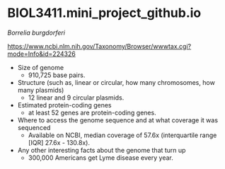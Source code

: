 # BIOL3411.mini_project_github.io
*Borrelia burgdorferi*

https://www.ncbi.nlm.nih.gov/Taxonomy/Browser/wwwtax.cgi?mode=Info&id=224326
- Size of genome
  - 910,725 base pairs.
- Structure (such as, linear or circular, how many chromosomes, how many plasmids)
  - 12 linear and 9 circular plasmids.
- Estimated protein-coding genes
  - at least 52 genes are protein-coding genes. 
- Where to access the genome sequence and at what coverage it was sequenced
  - Available on NCBI, median coverage of 57.6x (interquartile range [IQR] 27.6x - 130.8x).
- Any other interesting facts about the genome that turn up
  -   300,000 Americans get Lyme disease every year.
